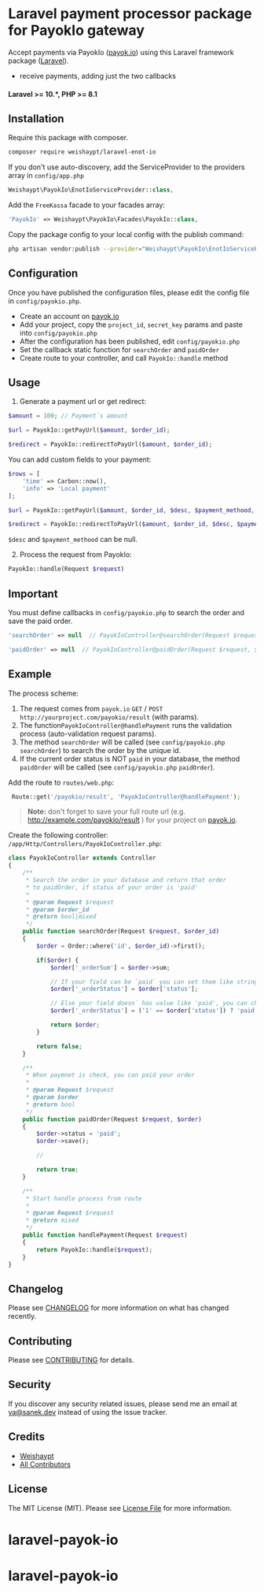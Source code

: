 # Laravel payment processor package for PayokIo gateway

Accept payments via PayokIo ([payok.io](https://payok.io/)) using this Laravel framework package ([Laravel](https://laravel.com)).

- receive payments, adding just the two callbacks

#### Laravel >= 10.*, PHP >= 8.1

## Installation

Require this package with composer.

``` bash
composer require weishaypt/laravel-enot-io
```

If you don't use auto-discovery, add the ServiceProvider to the providers array in `config/app.php`

```php
Weishaypt\PayokIo\EnotIoServiceProvider::class,
```

Add the `FreeKassa` facade to your facades array:

```php
'PayokIo' => Weishaypt\PayokIo\Facades\PayokIo::class,
```

Copy the package config to your local config with the publish command:
``` bash
php artisan vendor:publish --provider="Weishaypt\PayokIo\EnotIoServiceProvider"
```

## Configuration

Once you have published the configuration files, please edit the config file in `config/payokio.php`.

- Create an account on [payok.io](payok.io)
- Add your project, copy the `project_id`, `secret_key` params and paste into `config/payokio.php`
- After the configuration has been published, edit `config/payokio.php`
- Set the callback static function for `searchOrder` and `paidOrder`
- Create route to your controller, and call `PayokIo::handle` method
 
## Usage

1) Generate a payment url or get redirect:

```php
$amount = 100; // Payment`s amount

$url = PayokIo::getPayUrl($amount, $order_id);

$redirect = PayokIo::redirectToPayUrl($amount, $order_id);
```

You can add custom fields to your payment:

```php
$rows = [
    'time' => Carbon::now(),
    'info' => 'Local payment'
];

$url = PayokIo::getPayUrl($amount, $order_id, $desc, $payment_methood, $rows);

$redirect = PayokIo::redirectToPayUrl($amount, $order_id, $desc, $payment_methood, $rows);
```

`$desc` and `$payment_methood` can be null.

2) Process the request from PayokIo:
``` php
PayokIo::handle(Request $request)
```

## Important

You must define callbacks in `config/payokio.php` to search the order and save the paid order.


``` php
'searchOrder' => null  // PayokIoController@searchOrder(Request $request)
```

``` php
'paidOrder' => null  // PayokIoController@paidOrder(Request $request, $order)
```

## Example

The process scheme:

1. The request comes from `payok.io` `GET` / `POST` `http://yourproject.com/payokio/result` (with params).
2. The function`PayokIoController@handlePayment` runs the validation process (auto-validation request params).
3. The method `searchOrder` will be called (see `config/payokio.php` `searchOrder`) to search the order by the unique id.
4. If the current order status is NOT `paid` in your database, the method `paidOrder` will be called (see `config/payokio.php` `paidOrder`).

Add the route to `routes/web.php`:
``` php
 Route::get('/payokio/result', 'PayokIoController@handlePayment');
```

> **Note:**
don't forget to save your full route url (e.g. http://example.com/payokio/result ) for your project on [payok.io](payok.io).

Create the following controller: `/app/Http/Controllers/PayokIoController.php`:

``` php
class PayokIoController extends Controller
{
    /**
     * Search the order in your database and return that order
     * to paidOrder, if status of your order is 'paid'
     *
     * @param Request $request
     * @param $order_id
     * @return bool|mixed
     */
    public function searchOrder(Request $request, $order_id)
    {
        $order = Order::where('id', $order_id)->first();

        if($order) {
            $order['_orderSum'] = $order->sum;

            // If your field can be `paid` you can set them like string
            $order['_orderStatus'] = $order['status'];

            // Else your field doesn` has value like 'paid', you can change this value
            $order['_orderStatus'] = ('1' == $order['status']) ? 'paid' : false;

            return $order;
        }

        return false;
    }

    /**
     * When paymnet is check, you can paid your order
     *
     * @param Request $request
     * @param $order
     * @return bool
     */
    public function paidOrder(Request $request, $order)
    {
        $order->status = 'paid';
        $order->save();

        //

        return true;
    }

    /**
     * Start handle process from route
     *
     * @param Request $request
     * @return mixed
     */
    public function handlePayment(Request $request)
    {
        return PayokIo::handle($request);
    }
}
```


## Changelog

Please see [CHANGELOG](CHANGELOG.md) for more information on what has changed recently.

## Contributing

Please see [CONTRIBUTING](CONTRIBUTING.md) for details.

## Security

If you discover any security related issues, please send me an email at ya@sanek.dev instead of using the issue tracker.

## Credits

- [Weishaypt](https://github.com/Weishaypt)
- [All Contributors](../../contributors)

## License

The MIT License (MIT). Please see [License File](LICENSE.md) for more information.
# laravel-payok-io
# laravel-payok-io

